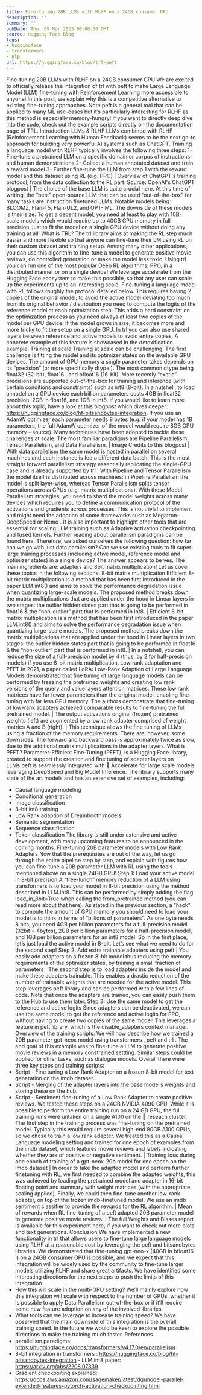 ```yaml
---
title: Fine-tuning 20B LLMs with RLHF on a 24GB consumer GPU
description: ''
summary: ''
pubDate: Thu, 09 Mar 2023 00:00:00 GMT
source: Hugging Face Blog
tags:
- huggingface
- transformers
- nlp
url: https://huggingface.co/blog/trl-peft
---
```


Fine-tuning 20B LLMs with RLHF on a 24GB consumer GPU
We are excited to officially release the integration of
trl
with peft
to make Large Language Model (LLM) fine-tuning with Reinforcement Learning more accessible to anyone! In this post, we explain why this is a competitive alternative to existing fine-tuning approaches.
Note peft
is a general tool that can be applied to many ML use-cases but it’s particularly interesting for RLHF as this method is especially memory-hungry!
If you want to directly deep dive into the code, check out the example scripts directly on the documentation page of TRL.
Introduction
LLMs & RLHF
LLMs combined with RLHF (Reinforcement Learning with Human Feedback) seems to be the next go-to approach for building very powerful AI systems such as ChatGPT.
Training a language model with RLHF typically involves the following three steps:
1- Fine-tune a pretrained LLM on a specific domain or corpus of instructions and human demonstrations
2- Collect a human annotated dataset and train a reward model
3- Further fine-tune the LLM from step 1 with the reward model and this dataset using RL (e.g. PPO)
| Overview of ChatGPT's training protocol, from the data collection to the RL part. Source: OpenAI's ChatGPT blogpost |
The choice of the base LLM is quite crucial here. At this time of writing, the “best” open-source LLM that can be used “out-of-the-box” for many tasks are instruction finetuned LLMs. Notable models being: BLOOMZ, Flan-T5, Flan-UL2, and OPT-IML. The downside of these models is their size. To get a decent model, you need at least to play with 10B+ scale models which would require up to 40GB GPU memory in full precision, just to fit the model on a single GPU device without doing any training at all!
What is TRL?
The trl
library aims at making the RL step much easier and more flexible so that anyone can fine-tune their LM using RL on their custom dataset and training setup. Among many other applications, you can use this algorithm to fine-tune a model to generate positive movie reviews, do controlled generation or make the model less toxic.
Using trl
you can run one of the most popular Deep RL algorithms, PPO, in a distributed manner or on a single device! We leverage accelerate
from the Hugging Face ecosystem to make this possible, so that any user can scale up the experiments up to an interesting scale.
Fine-tuning a language model with RL follows roughly the protocol detailed below. This requires having 2 copies of the original model; to avoid the active model deviating too much from its original behavior / distribution you need to compute the logits of the reference model at each optimization step. This adds a hard constraint on the optimization process as you need always at least two copies of the model per GPU device. If the model grows in size, it becomes more and more tricky to fit the setup on a single GPU.
In trl
you can also use shared layers between reference and active models to avoid entire copies. A concrete example of this feature is showcased in the detoxification example.
Training at scale
Training at scale can be challenging. The first challenge is fitting the model and its optimizer states on the available GPU devices. The amount of GPU memory a single parameter takes depends on its “precision” (or more specifically dtype
). The most common dtype
being float32
(32-bit), float16
, and bfloat16
(16-bit). More recently “exotic” precisions are supported out-of-the-box for training and inference (with certain conditions and constraints) such as int8
(8-bit). In a nutshell, to load a model on a GPU device each billion parameters costs 4GB in float32 precision, 2GB in float16, and 1GB in int8. If you would like to learn more about this topic, have a look at this blogpost which dives deeper: https://huggingface.co/blog/hf-bitsandbytes-integration.
If you use an AdamW optimizer each parameter needs 8 bytes (e.g. if your model has 1B parameters, the full AdamW optimizer of the model would require 8GB GPU memory - source).
Many techniques have been adopted to tackle these challenges at scale. The most familiar paradigms are Pipeline Parallelism, Tensor Parallelism, and Data Parallelism.
| Image Credits to this blogpost |
With data parallelism the same model is hosted in parallel on several machines and each instance is fed a different data batch. This is the most straight forward parallelism strategy essentially replicating the single-GPU case and is already supported by trl
. With Pipeline and Tensor Parallelism the model itself is distributed across machines: in Pipeline Parallelism the model is split layer-wise, whereas Tensor Parallelism splits tensor operations across GPUs (e.g. matrix multiplications). With these Model Parallelism strategies, you need to shard the model weights across many devices which requires you to define a communication protocol of the activations and gradients across processes. This is not trivial to implement and might need the adoption of some frameworks such as Megatron-DeepSpeed
or Nemo
. It is also important to highlight other tools that are essential for scaling LLM training such as Adaptive activation checkpointing and fused kernels. Further reading about parallelism paradigms can be found here.
Therefore, we asked ourselves the following question: how far can we go with just data parallelism? Can we use existing tools to fit super-large training processes (including active model, reference model and optimizer states) in a single device? The answer appears to be yes. The main ingredients are: adapters and 8bit matrix multiplication! Let us cover these topics in the following sections:
8-bit matrix multiplication
Efficient 8-bit matrix multiplication is a method that has been first introduced in the paper LLM.int8() and aims to solve the performance degradation issue when quantizing large-scale models. The proposed method breaks down the matrix multiplications that are applied under the hood in Linear layers in two stages: the outlier hidden states part that is going to be performed in float16 & the “non-outlier” part that is performed in int8.
| Efficient 8-bit matrix multiplication is a method that has been first introduced in the paper LLM.int8() and aims to solve the performance degradation issue when quantizing large-scale models. The proposed method breaks down the matrix multiplications that are applied under the hood in Linear layers in two stages: the outlier hidden states part that is going to be performed in float16 & the “non-outlier” part that is performed in int8. |
In a nutshell, you can reduce the size of a full-precision model by 4 (thus, by 2 for half-precision models) if you use 8-bit matrix multiplication.
Low rank adaptation and PEFT
In 2021, a paper called LoRA: Low-Rank Adaption of Large Language Models demonstrated that fine tuning of large language models can be performed by freezing the pretrained weights and creating low rank versions of the query and value layers attention matrices. These low rank matrices have far fewer parameters than the original model, enabling fine-tuning with far less GPU memory. The authors demonstrate that fine-tuning of low-rank adapters achieved comparable results to fine-tuning the full pretrained model.
| The output activations original (frozen) pretrained weights (left) are augmented by a low rank adapter comprised of weight matrics A and B (right). |
This technique allows the fine tuning of LLMs using a fraction of the memory requirements. There are, however, some downsides. The forward and backward pass is approximately twice as slow, due to the additional matrix multiplications in the adapter layers.
What is PEFT?
Parameter-Efficient Fine-Tuning (PEFT), is a Hugging Face library, created to support the creation and fine tuning of adapter layers on LLMs.peft
is seamlessly integrated with 🤗 Accelerate for large scale models leveraging DeepSpeed and Big Model Inference.
The library supports many state of the art models and has an extensive set of examples, including:
- Causal language modeling
- Conditional generation
- Image classification
- 8-bit int8 training
- Low Rank adaption of Dreambooth models
- Semantic segmentation
- Sequence classification
- Token classification
The library is still under extensive and active development, with many upcoming features to be announced in the coming months.
Fine-tuning 20B parameter models with Low Rank Adapters
Now that the prerequisites are out of the way, let us go through the entire pipeline step by step, and explain with figures how you can fine-tune a 20B parameter LLM with RL using the tools mentioned above on a single 24GB GPU!
Step 1: Load your active model in 8-bit precision
A “free-lunch” memory reduction of a LLM using transformers
is to load your model in 8-bit precision using the method described in LLM.int8. This can be performed by simply adding the flag load_in_8bit=True
when calling the from_pretrained
method (you can read more about that here).
As stated in the previous section, a “hack” to compute the amount of GPU memory you should need to load your model is to think in terms of “billions of parameters”. As one byte needs 8 bits, you need 4GB per billion parameters for a full-precision model (32bit = 4bytes), 2GB per billion parameters for a half-precision model, and 1GB per billion parameters for an int8 model.
So in the first place, let’s just load the active model in 8-bit. Let’s see what we need to do for the second step!
Step 2: Add extra trainable adapters using peft
| You easily add adapters on a frozen 8-bit model thus reducing the memory requirements of the optimizer states, by training a small fraction of parameters |
The second step is to load adapters inside the model and make these adapters trainable. This enables a drastic reduction of the number of trainable weights that are needed for the active model. This step leverages peft
library and can be performed with a few lines of code. Note that once the adapters are trained, you can easily push them to the Hub to use them later.
Step 3: Use the same model to get the reference and active logits
Since adapters can be deactivated, we can use the same model to get the reference and active logits for PPO, without having to create two copies of the same model! This leverages a feature in peft
library, which is the disable_adapters
context manager.
Overview of the training scripts:
We will now describe how we trained a 20B parameter gpt-neox model using transformers
, peft
and trl
. The end goal of this example was to fine-tune a LLM to generate positive movie reviews in a memory constrained settting. Similar steps could be applied for other tasks, such as dialogue models.
Overall there were three key steps and training scripts:
- Script - Fine tuning a Low Rank Adapter on a frozen 8-bit model for text generation on the imdb dataset.
- Script - Merging of the adapter layers into the base model’s weights and storing these on the hub.
- Script - Sentiment fine-tuning of a Low Rank Adapter to create positive reviews.
We tested these steps on a 24GB NVIDIA 4090 GPU. While it is possible to perform the entire training run on a 24 GB GPU, the full training runs were untaken on a single A100 on the 🤗 reseach cluster.
The first step in the training process was fine-tuning on the pretrained model. Typically this would require several high-end 80GB A100 GPUs, so we chose to train a low rank adapter. We treated this as a Causal Language modeling setting and trained for one epoch of examples from the imdb dataset, which features movie reviews and labels indicating whether they are of positive or negative sentiment.
| Training loss during one epoch of training of a gpt-neox-20b model for one epoch on the imdb dataset |
In order to take the adapted model and perform further finetuning with RL, we first needed to combine the adapted weights, this was achieved by loading the pretrained model and adapter in 16-bit floating point and summary with weight matrices (with the appropriate scaling applied).
Finally, we could then fine-tune another low-rank adapter, on top of the frozen imdb-finetuned model. We use an imdb sentiment classifier to provide the rewards for the RL algorithm.
| Mean of rewards when RL fine-tuning of a peft adapted 20B parameter model to generate positive movie reviews. |
The full Weights and Biases report is available for this experiment here, if you want to check out more plots and text generations.
Conclusion
We have implemented a new functionality in trl
that allows users to fine-tune large language models using RLHF at a reasonable cost by leveraging the peft
and bitsandbytes
libraries. We demonstrated that fine-tuning gpt-neo-x
(40GB in bfloat16
!) on a 24GB consumer GPU is possible, and we expect that this integration will be widely used by the community to fine-tune larger models utilizing RLHF and share great artifacts.
We have identified some interesting directions for the next steps to push the limits of this integration
- How this will scale in the multi-GPU setting? We’ll mainly explore how this integration will scale with respect to the number of GPUs, whether it is possible to apply Data Parallelism out-of-the-box or if it’ll require some new feature adoption on any of the involved libraries.
- What tools can we leverage to increase training speed? We have observed that the main downside of this integration is the overall training speed. In the future we would be keen to explore the possible directions to make the training much faster.
References
- parallelism paradigms: https://huggingface.co/docs/transformers/v4.17.0/en/parallelism
- 8-bit integration in
transformers
: https://huggingface.co/blog/hf-bitsandbytes-integration - LLM.int8 paper: https://arxiv.org/abs/2208.07339
- Gradient checkpoiting explained: https://docs.aws.amazon.com/sagemaker/latest/dg/model-parallel-extended-features-pytorch-activation-checkpointing.html